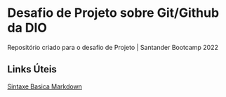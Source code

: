 # Desafio de Projeto sobre Git/Github da DIO
Repositório criado para o desafio de Projeto | Santander Bootcamp 2022

## Links Úteis
[Sintaxe Basica Markdown](https://www.markdownguide.org/basic-syntax)
